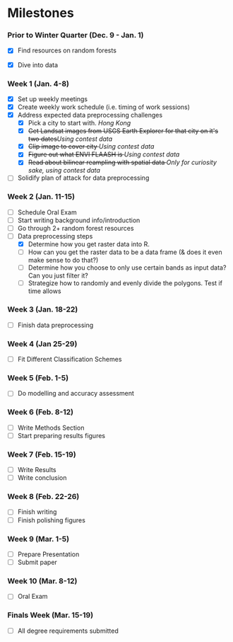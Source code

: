 # Milestones

### Prior to Winter Quarter (Dec. 9 - Jan. 1)

* [x] Find resources on random forests
* [x] Dive into data


### Week 1 (Jan. 4-8)

* [x] Set up weekly meetings
* [x] Create weekly work schedule (i.e. timing of work sessions)
* [x] Address expected data preprocessing challenges
    * [x] Pick a city to start with. *Hong Kong*
    * [x] <del>Get Landsat images from USGS Earth Explorer for  that city on it's two dates</del>*Using contest data*
    * [x] <del>Clip image to cover city </del>*Using contest data*
    * [x] <del>Figure out what ENVI FLAASH is </del>*Using contest data*
    * [x] <del>Read about bilinear reampling with spatial data </del>*Only for curiosity sake, using contest data*
* [ ] Solidify plan of attack for data preprocessing

### Week 2 (Jan. 11-15)

* [ ] Schedule Oral Exam 
* [ ] Start writing background info/introduction
* [ ] Go through 2+ random forest resources
* [ ] Data preprocessing steps
     * [x] Determine how you get raster data into R.
     * [ ] How can you get the raster data to be a data frame (& does it even make sense to do that?)
     * [ ] Determine how you choose to only use certain bands as input data? Can you just filter it? 
     * [ ] Strategize how to randomly and evenly divide the polygons. Test if time allows
      
### Week 3 (Jan. 18-22)

* [ ] Finish data preprocessing

### Week 4 (Jan 25-29)

* [ ] Fit Different Classification Schemes

### Week 5 (Feb. 1-5)

* [ ] Do modelling and accuracy assessment

### Week 6 (Feb. 8-12)

* [ ] Write Methods Section
* [ ] Start preparing results figures

### Week 7 (Feb. 15-19)

* [ ] Write Results
* [ ] Write conclusion

### Week 8 (Feb. 22-26)

* [ ] Finish writing
* [ ] Finish polishing figures

### Week 9 (Mar. 1-5)

* [ ] Prepare Presentation
* [ ] Submit paper

### Week 10 (Mar. 8-12)

* [ ] Oral Exam

### Finals Week (Mar. 15-19)

* [ ] All degree requirements submitted

